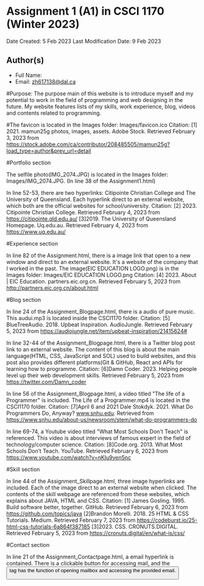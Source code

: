 # Assignment 1 (A1) in CSCI 1170 (Winter 2023)

Date Created: 5 Feb 2023
Last Modification Date: 9 Feb 2023

## Author(s)

- Full Name: <Zhiying Wu>
- Email: zh617138@dal.ca

#Purpose: The purpose main of this website is to introduce myself and my potential to work in the field of programming and web designing in the future. My website features lists of my skills, work experience, blog, videos and contents related to programming.  

#The favicon is located in the Images folder: Images/favicon.ico
Citation: [1] 2021. mamun25g photos, images, assets. Adobe Stock. Retrieved February 3, 2023 from https://stock.adobe.com/ca/contributor/208485505/mamun25g?load_type=author&prev_url=detail


#Portfolio section

The selfile photo(IMG_2074.JPG) is located in the Images folder: Images/IMG_2074.JPG. (In line 38 of the Assignment1.html)

In line 52-53, there are two hyperlinks: Citipointe Christian College and The University of Queensland. Each hyperlink direct to an external website, which both are the official websites for school/university.
Citation: [2] 2023. Citipointe Christian College. Retrieved February 4, 2023 from https://citipointe.qld.edu.au/
[3]2019. The University of Queensland Homepage. Uq.edu.au. Retrieved February 4, 2023 from https://www.uq.edu.au/


#Experience section

In line 82 of the Assignment.html, there is a image link that open to a new window and direct to an external website. It's a website of the company that I worked in the past. The image(EIC EDUCATION LOGO.png) is in the Images folder: Images/EIC EDUCATION LOGO.png
Citation: [4] 2023. About | EIC Education. partners.eic.org.cn. Retrieved February 5, 2023 from http://partners.eic.org.cn/about.html


#Blog section

In line 24 of the Assignment_Blogpage.html, there is a audio of pure music. This audui.mp3 is located inside the CSCI1170 folder.
Citation: [5] BlueTreeAudio. 2018. Upbeat Inspiration. AudioJungle. Retrieved February 5, 2023 from https://audiojungle.net/item/upbeat-inspiration/21415624#

In line 32-44 of the Assignment_Blogpage.html, there is a Twitter blog post link to an external website. The content of this blog is about the main language(HTML, CSS, JavaScript and SOL) used to build websites, and this post also provides different platforms(Git & GitHub, React and APIs for learning how to programme.
Citation: [6]Damn Coder. 2023. Helping people level up their web development skills. Retrieved February 5, 2023 from https://twitter.com/Damn_coder

In line 56 of the Assignment_Blogpage.html, a video titled "The life of a Programmer" is included. The Life of a Programmer.mp4 is located in the CSCI1170 folder.
Citation: [7]April 6 and 2021 Dale Stokdyk. 2021. What Do Programmers Do, Anyway? www.snhu.edu. Retrieved from https://www.snhu.edu/about-us/newsroom/stem/what-do-programmers-do

In line 69-74, a Youtube video titled "What Most Schools Don't Teach" is referenced. This video is about interviews of famous expert in the field of technology/computer science. 
Citation: [8]Code.org. 2013. What Most Schools Don’t Teach. YouTube. Retrieved February 6, 2023 from https://www.youtube.com/watch?v=nKIu9yen5nc


#Skill section

In line 44 of the Assignment_Skillpage.html, three image hyperlinks are included. Each of the image direct to an external website when clicked. The contents of the skill webpage are referenced from these websites, which explains about JAVA, HTML and CSS.
Citation: [1] James Gosling. 1995. Build software better, together. GitHub. Retrieved February 6, 2023 from https://github.com/topics/java
[2]Brandon Morelli. 2018. 25 HTML & CSS Tutorials. Medium. Retrieved February 7, 2023 from https://codeburst.io/25-html-css-tutorials-6a864f387185
[3]2023. CSS. CRONUTS.DIGITAL. Retrieved February 5, 2023 from https://cronuts.digital/en/what-is/css/


#Contact section

In line 21 of the Assignment_Contactpage.html, a email hyperlink is contained. There is a clickable button for accessing mail, and the <button>tag has the function of opening mailbox and accessing the provided email.





